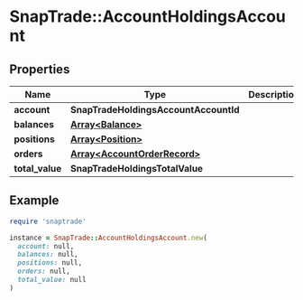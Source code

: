 # SnapTrade::AccountHoldingsAccount

## Properties

| Name | Type | Description | Notes |
| ---- | ---- | ----------- | ----- |
| **account** | **SnapTradeHoldingsAccountAccountId** |  | [optional] |
| **balances** | [**Array&lt;Balance&gt;**](Balance.md) |  | [optional] |
| **positions** | [**Array&lt;Position&gt;**](Position.md) |  | [optional] |
| **orders** | [**Array&lt;AccountOrderRecord&gt;**](AccountOrderRecord.md) |  | [optional] |
| **total_value** | **SnapTradeHoldingsTotalValue** |  | [optional] |

## Example

```ruby
require 'snaptrade'

instance = SnapTrade::AccountHoldingsAccount.new(
  account: null,
  balances: null,
  positions: null,
  orders: null,
  total_value: null
)
```

